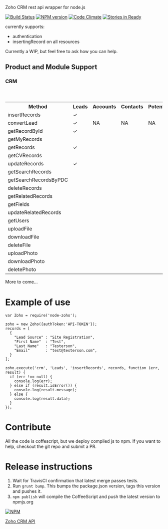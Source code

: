 
Zoho CRM rest api wrapper for node.js

[![Build Status](https://travis-ci.org/picatic/node-zoho.png?branch=master)](https://travis-ci.org/picatic/node-zoho)
[![NPM version](https://badge.fury.io/js/node-zoho.png)](http://badge.fury.io/js/node-zoho)
[![Code Climate](https://codeclimate.com/github/picatic/node-zoho.png)](https://codeclimate.com/github/picatic/node-zoho)
[![Stories in Ready](https://badge.waffle.io/picatic/node-zoho.png?label=ready&title=Ready)](https://waffle.io/picatic/node-zoho)

currently supports:
 - authentication
 - insertingRecord on all resources

Currently a WIP, but feel free to ask how you can help.

## Product and Module Support

### CRM

<table>
  <header>
    <tr>
      <th>Method</th>
      <th>Leads</th>
      <th>Accounts</th>
      <th>Contacts</th>
      <th>Potentials</th>
      <th>Events</th>
      <th>Notes</th>
    </tr>
  </header>
  <body>
<tr>
  <td>insertRecords</td>
  <td>✓</td>
  <td></td>
  <td></td>
  <td></td>
  <td>✓</td>
  <td>✓</td>
</tr>
<tr>
  <td>convertLead</td>
  <td>✓</td>
  <td>NA</td>
  <td>NA</td>
  <td>NA</td>
  <td>NA</td>
  <td>NA</td>
</tr>
<tr>
  <td>getRecordById</td>
  <td>✓</td>
  <td></td>
  <td></td>
  <td></td>
  <td>✓</td>
  <td>✓</td>
</tr>
<tr>
  <td>getMyRecords</td>
  <td></td>
  <td></td>
  <td></td>
  <td></td>
  <td></td>
  <td></td>
</tr>
<tr>
  <td>getRecords</td>
  <td>✓</td>
  <td></td>
  <td></td>
  <td></td>
  <td>✓</td>
  <td>✓</td>
</tr>
<tr>
  <td>getCVRecords</td>
  <td></td>
  <td></td>
  <td></td>
  <td></td>
  <td></td>
  <td></td>
</tr>
<tr>
  <td>updateRecords</td>
  <td>✓</td>
  <td></td>
  <td></td>
  <td></td>
  <td>✓</td>
  <td></td>
</tr>
<tr>
  <td>getSearchRecords</td>
  <td></td>
  <td></td>
  <td></td>
  <td></td>
  <td></td>
  <td></td>
</tr>
<tr>
  <td>getSearchRecordsByPDC</td>
  <td></td>
  <td></td>
  <td></td>
  <td></td>
  <td></td>
  <td></td>
</tr>
<tr>
  <td>deleteRecords</td>
  <td></td>
  <td></td>
  <td></td>
  <td></td>
  <td></td>
  <td></td>
</tr>
<tr>
  <td>getRelatedRecords</td>
  <td></td>
  <td></td>
  <td></td>
  <td></td>
  <td></td>
  <td></td>
</tr>
<tr>
  <td>getFields</td>
  <td></td>
  <td></td>
  <td></td>
  <td></td>
  <td></td>
  <td></td>
</tr>
<tr>
  <td>updateRelatedRecords</td>
  <td></td>
  <td></td>
  <td></td>
  <td></td>
  <td></td>
  <td></td>
</tr>
<tr>
  <td>getUsers</td>
  <td></td>
  <td></td>
  <td></td>
  <td></td>
  <td></td>
  <td></td>
</tr>
<tr>
  <td>uploadFile</td>
  <td></td>
  <td></td>
  <td></td>
  <td></td>
  <td></td>
  <td></td>
</tr>
<tr>
  <td>downloadFile</td>
  <td></td>
  <td></td>
  <td></td>
  <td></td>
  <td></td>
  <td></td>
</tr>
<tr>
  <td>deleteFile</td>
  <td></td>
  <td></td>
  <td></td>
  <td></td>
  <td></td>
  <td></td>
</tr>
<tr>
  <td>uploadPhoto</td>
  <td></td>
  <td></td>
  <td></td>
  <td></td>
  <td></td>
  <td></td>
</tr>
<tr>
  <td>downloadPhoto</td>
  <td></td>
  <td></td>
  <td></td>
  <td></td>
  <td></td>
  <td></td>
</tr>
<tr>
  <td>deletePhoto</td>
  <td></td>
  <td></td>
  <td></td>
  <td></td>
  <td></td>
  <td></td>
</tr>
</body>
</table>

More to come...


# Example of use

```
var Zoho = require('node-zoho');

zoho = new Zoho({authToken:'API-TOKEN'});
records = [
  {
    "Lead Source" : "Site Registration",
    "First Name"  : "Test",
    "Last Name"   : "Testerson",
    "Email"       : "test@testerson.com",
  }
];

zoho.execute('crm', 'Leads', 'insertRecords', records, function (err, result) {
  if (err !== null) {
    console.log(err);
  } else if (result.isError()) {
    console.log(result.message);
  } else {
    console.log(result.data);
  }
});
```

# Contribute

All the code is coffescript, but we deploy compiled js to npm. If you want to help, checkout the git repo and submit a PR.

# Release instructions

1. Wait for TravisCI confirmation that latest merge passes tests.
2. Run `grunt bump`. This bumps the package.json version, tags this version and pushes it.
3. `npm publish` will compile the CoffeeScript and push the latest version to npmjs.org

[![NPM](https://nodei.co/npm/node-zoho.png?downloads=true)](https://nodei.co/npm/node-zoho/)

[Zoho CRM API](http://www.zoho.com/crm/help/api/api-methods.html)
